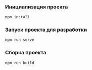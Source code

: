 ### Инициализация проекта
```bash
npm install
```

### Запуск проекта для разработки

```bash
npm run serve
```

### Сборка проекта

```bash
npm run build
```
